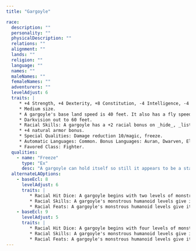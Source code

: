 ```yaml
---
title: "Gargoyle"

race:
  description: ""
  personality: ""
  physicalDescription: ""
  relations: ""
  alignment: ""
  lands: ""
  religion: ""
  language: ""
  names: ""
  maleNames: ""
  femaleNames: ""
  adventurers: ""
  levelAdjust: 6
  traits: |
     * +4 Strength, +4 Dexterity, +8 Constitution, -4 Intelligence, -4 Charisma.
     * Medium size.
     * A gargoyle's base land speed is 40 feet. It also has a fly speed of 60 feet (average).
     * Darkvision out to 60 feet.
     * Racial Skills: A gargoyle has a +2 racial bonus on _hide_, _listen_, and _spot_ checks, and an additional +8 bonus on _hide_ checks when it is concealed against a background of stone.
     * +4 natural armor bonus.
     * Special Qualities: Damage reduction 10/magic, freeze.
     * Automatic Languages: Common. Bonus Languages: Auran, Dwarven, Elven, Gnome, Halfling, Giant, Terran.
     * Favored Class: Fighter.
  qualities:
    - name: "Freeze"
      type: "Ex"
      desc: "A gargoyle can hold itself so still it appears to be a statue. An observer must succeed on a DC 20 _spot_ check to notice the gargoyle is really alive."
  alternateLAOptions:
    - baseEcl: 8
      levelAdjust: 6
      traits: |
         * Racial Hit Dice: A gargoyle begins with two levels of monstrous humanoid, which provide 2d8 Hit Dice, a base attack bonus of +2, and base saving throw bonuses of Fort +0, Ref +3, and Will +3.
         * Racial Skills: A gargoyle's monstrous humanoid levels give it skill points equal to 5 * (2 + Int modifier). Its class skills are _hide_, _listen_, and _spot_.
         * Racial Feats: A gargoyle's monstrous humanoid levels give it one feat.
    - baseEcl: 9
      levelAdjust: 5
      traits: |
         * Racial Hit Dice: A gargoyle begins with four levels of monstrous humanoid, which provide 4d8 Hit Dice, a base attack bonus of +4, and base saving throw bonuses of Fort +1, Ref +4, and Will +4.
         * Racial Skills: A gargoyle's monstrous humanoid levels give it skill points equal to 7 * (2 + Int modifier). Its class skills are _hide_, _listen_, and _spot_.
         * Racial Feats: A gargoyle's monstrous humanoid levels give it two feats.
---
```

